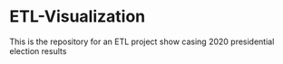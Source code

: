 # ETL-Visualization
This is the repository for an ETL project show casing 2020 presidential election results

